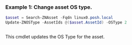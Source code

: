 ### Example 1: Change asset OS type.
```powershell
$asset = Search-ZNAsset -Fqdn linux0.posh.local                
Update-ZNOSType -AssetIds @($asset.AssetId) -OSType 2
```

```output

```

This cmdlet updates the OS Type for the asset.
